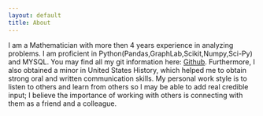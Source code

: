 ```yaml
---
layout: default
title: About
---
```


I am a Mathematician with more then 4 years experience in analyzing problems. I am proficient in Python(Pandas,GraphLab,Scikit,Numpy,Sci-Py) and MYSQL. You may find all my git information here: [Github](https://github.com/krismanaya). Furthermore, I also obtained a minor in United States History, which helped me to obtain strong oral and written communication skills. My personal work style is to listen to others and learn from others so I may be able to add real credible input; I believe the importance of working with others is connecting with them as a friend and a colleague. 

